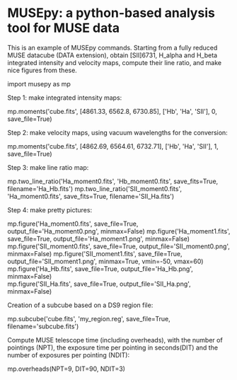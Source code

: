 # MUSEpy: a python-based analysis tool for MUSE data


This is an example of MUSEpy commands.
Starting from a fully reduced MUSE datacube (DATA extension), obtain [SII]6731, H_alpha and H_beta integrated intensity and velocity maps, compute their line ratio, and make nice figures from these.


import musepy as mp

Step 1: make integrated intensity maps:

mp.moments('cube.fits', [4861.33, 6562.8, 6730.85], ['Hb', 'Ha', 'SII'], 0, save_file=True)


Step 2: make velocity maps, using vacuum wavelengths for the conversion:

mp.moments('cube.fits', [4862.69, 6564.61, 6732.71], ['Hb', 'Ha', 'SII'], 1, save_file=True)


Step 3: make line ratio map:

mp.two_line_ratio('Ha_moment0.fits', 'Hb_moment0.fits', save_fits=True, filename='Ha_Hb.fits')
mp.two_line_ratio('SII_moment0.fits', 'Ha_moment0.fits', save_fits=True, filename='SII_Ha.fits')


Step 4: make pretty pictures:

mp.figure('Ha_moment0.fits', save_file=True, output_file='Ha_moment0.png', minmax=False)
mp.figure('Ha_moment1.fits', save_file=True, output_file='Ha_moment1.png', minmax=False)
mp.figure('SII_moment0.fits', save_file=True, output_file='SII_moment0.png', minmax=False)
mp.figure('SII_moment1.fits', save_file=True, output_file='SII_moment1.png', minmax=True, vmin=-50, vmax=60)
mp.figure('Ha_Hb.fits', save_file=True, output_file='Ha_Hb.png', minmax=False)  
mp.figure('SII_Ha.fits', save_file=True, output_file='SII_Ha.png', minmax=False)



Creation of a subcube based on a DS9 region file:

mp.subcube('cube.fits', 'my_region.reg', save_file=True, filename='subcube.fits')


Compute MUSE telescope time (including overheads), with the number of pointings (NPT), the exposure time per pointing in seconds(DIT) and the number of exposures per pointing (NDIT):

mp.overheads(NPT=9, DIT=90, NDIT=3)

